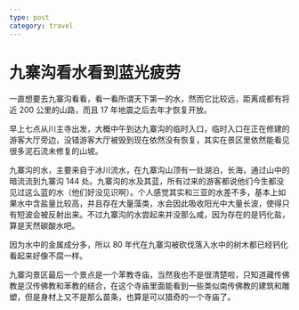 ```yaml
---
type: post
category: travel
---
```


# 九寨沟看水看到蓝光疲劳

一直想要去九寨沟看看，看一看所谓天下第一的水，然而它比较远，距离成都有将近 200 公里的山路，而且 17 年地震之后去年才恢复开放。

早上七点从川主寺出发，大概中午到达九寨沟的临时入口，临时入口在正在修建的游客大厅旁边，没错游客大厅被毁到现在依然没有恢复，其实在景区里依然能看见很多泥石流未修复的山坡。

九寨沟的水，主要来自于冰川流水，在九寨沟山顶有一处湖泊，长海，通过山中的暗流流到九寨沟 144 处。九寨沟的水及其蓝，所有过来的游客都说他们今生都没见过这么蓝的水（他们好没见识啊）。个人感觉其实和三亚的水差不多，基本上如果水中含盐量比较高，并且存在大量藻类，水会因此吸收阳光中大量长波，使得只有短波会被反射出来。不过九寨沟的水尝起来并没那么咸，因为存在的是钙化盐，算是天然碳酸水吧。

因为水中的金属成分多，所以 80 年代在九寨沟被砍伐落入水中的树木都已经钙化看起来好像不腐一样。

九寨沟景区最后一个景点是一个苯教寺庙，当然我也不是很清楚啦，只知道藏传佛教是汉传佛教和苯教的结合，在这个寺庙里面能看到一些类似南传佛教的建筑和雕塑，但是身材上又不是那么苗条，也算是可以猎奇的一个寺庙了。
